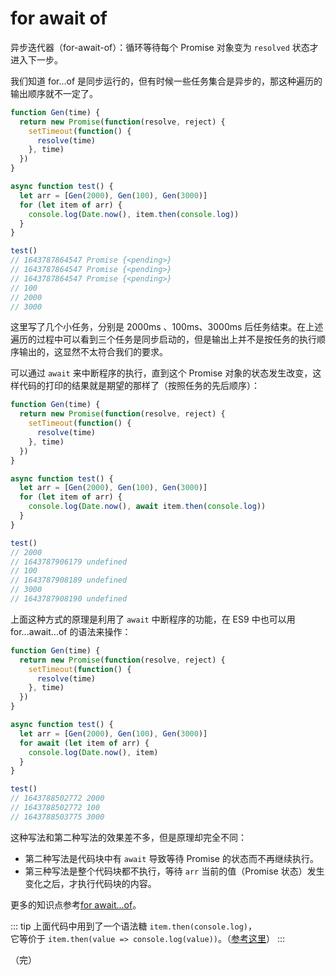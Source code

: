 # for await of

异步迭代器（for-await-of）：循环等待每个 Promise 对象变为 `resolved` 状态才进入下一步。

我们知道 for...of 是同步运行的，但有时候一些任务集合是异步的，那这种遍历的输出顺序就不一定了。

```javascript
function Gen(time) {
  return new Promise(function(resolve, reject) {
    setTimeout(function() {
      resolve(time)
    }, time)
  })
}

async function test() {
  let arr = [Gen(2000), Gen(100), Gen(3000)]
  for (let item of arr) {
    console.log(Date.now(), item.then(console.log))
  }
}

test()
// 1643787864547 Promise {<pending>}
// 1643787864547 Promise {<pending>}
// 1643787864547 Promise {<pending>}
// 100
// 2000
// 3000
```

这里写了几个小任务，分别是 2000ms 、100ms、3000ms 后任务结束。在上述遍历的过程中可以看到三个任务是同步启动的，但是输出上并不是按任务的执行顺序输出的，这显然不太符合我们的要求。

可以通过 `await` 来中断程序的执行，直到这个 Promise 对象的状态发生改变，这样代码的打印的结果就是期望的那样了（按照任务的先后顺序）：

```javascript {12}
function Gen(time) {
  return new Promise(function(resolve, reject) {
    setTimeout(function() {
      resolve(time)
    }, time)
  })
}

async function test() {
  let arr = [Gen(2000), Gen(100), Gen(3000)]
  for (let item of arr) {
    console.log(Date.now(), await item.then(console.log))
  }
}

test()
// 2000
// 1643787906179 undefined
// 100
// 1643787908189 undefined
// 3000
// 1643787908190 undefined
```

上面这种方式的原理是利用了 `await` 中断程序的功能，在 ES9 中也可以用 for...await...of 的语法来操作：

```javascript {11-13}
function Gen(time) {
  return new Promise(function(resolve, reject) {
    setTimeout(function() {
      resolve(time)
    }, time)
  })
}

async function test() {
  let arr = [Gen(2000), Gen(100), Gen(3000)]
  for await (let item of arr) {
    console.log(Date.now(), item)
  }
}

test()
// 1643788502772 2000
// 1643788502772 100
// 1643788503775 3000
```

这种写法和第二种写法的效果差不多，但是原理却完全不同：

* 第二种写法是代码块中有 `await` 导致等待 Promise 的状态而不再继续执行。
* 第三种写法是整个代码块都不执行，等待 `arr` 当前的值（Promise 状态）发生变化之后，才执行代码块的内容。

更多的知识点参考[for await...of](https://developer.mozilla.org/zh-CN/docs/Web/JavaScript/Reference/Statements/for-await...of)。

::: tip
上面代码中用到了一个语法糖 `item.then(console.log)`，  
它等价于 `item.then(value => console.log(value))`。（[参考这里](https://stackoverflow.com/questions/50836242/how-does-thenconsole-log-and-then-console-log-in-a-promise-chain)）
:::

（完）
